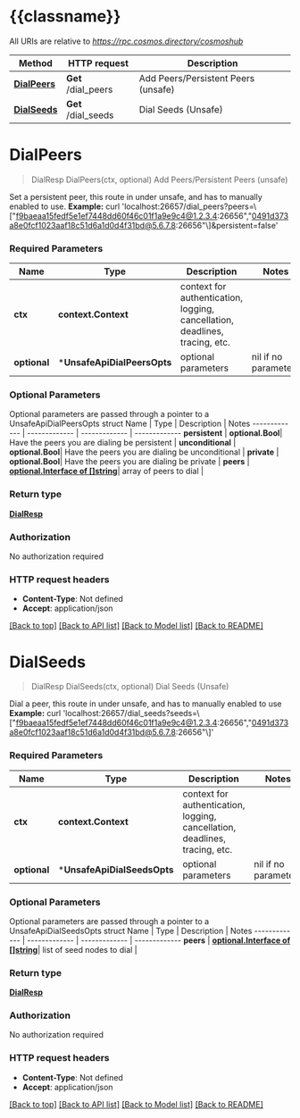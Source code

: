# {{classname}}

All URIs are relative to *https://rpc.cosmos.directory/cosmoshub*

Method | HTTP request | Description
------------- | ------------- | -------------
[**DialPeers**](UnsafeApi.md#DialPeers) | **Get** /dial_peers | Add Peers/Persistent Peers (unsafe)
[**DialSeeds**](UnsafeApi.md#DialSeeds) | **Get** /dial_seeds | Dial Seeds (Unsafe)

# **DialPeers**
> DialResp DialPeers(ctx, optional)
Add Peers/Persistent Peers (unsafe)

Set a persistent peer, this route in under unsafe, and has to manually enabled to use.  **Example:** curl 'localhost:26657/dial_peers?peers=\\[\"f9baeaa15fedf5e1ef7448dd60f46c01f1a9e9c4@1.2.3.4:26656\",\"0491d373a8e0fcf1023aaf18c51d6a1d0d4f31bd@5.6.7.8:26656\"\\]&persistent=false' 

### Required Parameters

Name | Type | Description  | Notes
------------- | ------------- | ------------- | -------------
 **ctx** | **context.Context** | context for authentication, logging, cancellation, deadlines, tracing, etc.
 **optional** | ***UnsafeApiDialPeersOpts** | optional parameters | nil if no parameters

### Optional Parameters
Optional parameters are passed through a pointer to a UnsafeApiDialPeersOpts struct
Name | Type | Description  | Notes
------------- | ------------- | ------------- | -------------
 **persistent** | **optional.Bool**| Have the peers you are dialing be persistent | 
 **unconditional** | **optional.Bool**| Have the peers you are dialing be unconditional | 
 **private** | **optional.Bool**| Have the peers you are dialing be private | 
 **peers** | [**optional.Interface of []string**](string.md)| array of peers to dial | 

### Return type

[**DialResp**](dialResp.md)

### Authorization

No authorization required

### HTTP request headers

 - **Content-Type**: Not defined
 - **Accept**: application/json

[[Back to top]](#) [[Back to API list]](../README.md#documentation-for-api-endpoints) [[Back to Model list]](../README.md#documentation-for-models) [[Back to README]](../README.md)

# **DialSeeds**
> DialResp DialSeeds(ctx, optional)
Dial Seeds (Unsafe)

Dial a peer, this route in under unsafe, and has to manually enabled to use    **Example:** curl 'localhost:26657/dial_seeds?seeds=\\[\"f9baeaa15fedf5e1ef7448dd60f46c01f1a9e9c4@1.2.3.4:26656\",\"0491d373a8e0fcf1023aaf18c51d6a1d0d4f31bd@5.6.7.8:26656\"\\]' 

### Required Parameters

Name | Type | Description  | Notes
------------- | ------------- | ------------- | -------------
 **ctx** | **context.Context** | context for authentication, logging, cancellation, deadlines, tracing, etc.
 **optional** | ***UnsafeApiDialSeedsOpts** | optional parameters | nil if no parameters

### Optional Parameters
Optional parameters are passed through a pointer to a UnsafeApiDialSeedsOpts struct
Name | Type | Description  | Notes
------------- | ------------- | ------------- | -------------
 **peers** | [**optional.Interface of []string**](string.md)| list of seed nodes to dial | 

### Return type

[**DialResp**](dialResp.md)

### Authorization

No authorization required

### HTTP request headers

 - **Content-Type**: Not defined
 - **Accept**: application/json

[[Back to top]](#) [[Back to API list]](../README.md#documentation-for-api-endpoints) [[Back to Model list]](../README.md#documentation-for-models) [[Back to README]](../README.md)

